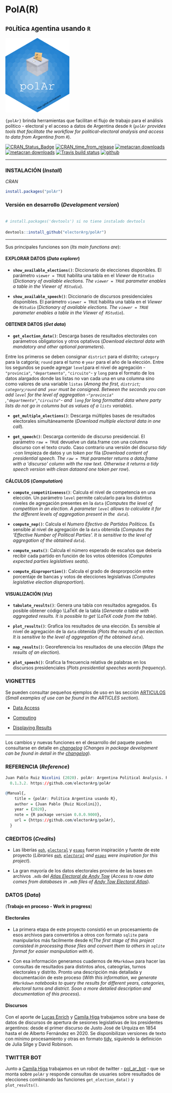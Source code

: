 # PolA(R)

## `POL`ítica `A`gentina usando `R`

<img src="https://github.com/electorArg/polAr/blob/master/hex/hex-polAr.png?raw=true" width="200">


`{polAr}` brinda herramientas que facilitan el flujo de trabajo para el análisis político - electoral y el acceso a datos de Argentina desde `R` (*`polAr` provides tools that facilitate the workflow for political-electoral analysis and access to data from Argentina from `R`*). 

<!-- badges: start -->

[![CRAN_Status_Badge](https://www.r-pkg.org/badges/version/polAr)](https://cran.r-project.org/package=polAr)
[![CRAN_time_from_release](https://www.r-pkg.org/badges/ago/polAr)](https://cran.r-project.org/package=polAr)
[![metacran downloads](https://cranlogs.r-pkg.org/badges/polAr)](https://cran.r-project.org/package=polAr)
[![metacran downloads](https://cranlogs.r-pkg.org/badges/grand-total/polAr)](https://cran.r-project.org/package=polAr)
[![Travis build status](https://travis-ci.org/electorArg/polAr.svg?branch=master)](https://travis-ci.org/electorArg/polAr)
[![github](https://img.shields.io/badge/devel%20version-0.1.3.2-red.svg)](https://github.com/electorArg/polAr)

<!-- badges: end -->


---

### INSTALACIÓN (*Install*)

*CRAN*

```r
install.packages("polAr")

```

### Versión en desarrollo (*Development version*) 

```r

# install.packages('devtools') si no tiene instalado devtools

devtools::install_github("electorArg/polAr")

```

---

Sus principales funciones son (*Its main functions are*):

#### EXPLORAR DATOS (*Data explorer*)

- **`show_available_elections()`**: Diccionario de elecciones disponibles. El parámetro `viewer = TRUE` habilita una tabla en el _Viewer_ de `RStudio` (*Dictionary of available elections. The `viewer = TRUE` parameter enables a table in the _Viewer_ of` RStudio`*).


- **`show_available_speech()`**: Diccionario de discursos presidenciales disponibles. El parámetro `viewer = TRUE` habilita una tabla en el _Viewer_ de `RStudio` (*Dictionary of available elections. The `viewer = TRUE` parameter enables a table in the _Viewer_ of` RStudio`*).


#### OBTENER DATOS (*Get data*)


- **`get_election_data()`**: Descarga bases de resultados electorales con parámetros obligatorios y otros optativos (*Download electoral data with mandatory and other optional parameters*). 

Entre los primeros se deben consignar `district` para el distrito; `category` para la catgoría; `round` para el turno e `year` para el año de la elección. Entre los segundos se puede agregar `level`para el nivel de agregación -`"provincia"`, `"departamento"`, `"circuito"`- y `long` para el formato de los datos alargados donde las listas no van cada una en una columna sino como valores de una variable `listas` (*Among the first, `district`; `category`;`round` and` year`  must be consigned. Between the seconds you can add `level` for the level of aggregation -`"provincia" `,`"departmento"`,`"circuito"`- and` long` for long formatted data where party lists do not go in columns but as values of a `lists` variable*).

- **`get_multiple_elections()`**: Descarga múltiples bases de resultados electorales simultáneamente (*Download multiple electoral data in one call*). 

- **`get_speech()`**: Descarga contenido de discurso presidencial. El parámetro `raw = TRUE` devuelve un data.frame con una columna discurso con el texto crudo. Caso contrario una versión del discurso _tidy_ -con limpieza de datos y un _token_ por fila (*Download content of presidential speech. The `raw = TRUE` parameter returns a data.frame with a 'discurso' column with the raw text. Otherwise it returns a _tidy_ speech version with clean dataand one _token_ per row*). 


#### CÁLCULOS (*Computation*)

- **`compute_competitiveness()`**: Calcula el nivel de competencia en una elección. Un parámetro `level` permite calcularlo para los distintos niveles de agregación presentes en la `data` (*Computes the level of competition in an election. A parameter `level` allows to calculate it for the different levels of aggregation present in the` data`*).

- **`compute_nep()`**: Calcula el  *Numero Efectivo de Partidos Politicos*. Es sensible al nivel de agregación de la `data` obtenida (*Computes the  'Effective Number of Political Parties'. It is sensitive to the level of aggregation of the obtained `data`*). 

- **`compute_seats()`**: Calcula el número esperado de escaños que debería recibir cada partido en función de los votos obtenidos (*Computes expected parties legislatives seats*). 

- **`compute_disproportion()`**: Calcula el grado de desprorpoción entre porcentaje de bancas y votos de elecciones legislativas (*Computes legislative election disproportion*). 

#### VISUALIZACIÓN (*Viz*)

- **`tabulate_results()`**: Genera una tabla con resultados agregados. Es posible obtener código \LaTeX de la tabla (*Generate a table with aggregated results. It is possible to get \LaTeX code from the table*).

- **`plot_results()`**: Grafica los resultados de una elección. Es sensible al nivel de agregación de la `data` obtenida (*Plots the results of an election. It is sensitive to the level of aggregation of the obtained `data`*).

- **`map_results()`**: Georeferencia los resultados de una elección (*Maps the results of an election*).

- **`plot_speech()`**: Grafica la frecuencia relativa de palabras en los discursos presidenciales (*Plots presidential speeches words frequency*).


### VIGNETTES

Se pueden consultar pequeños ejemplos de uso en las sección [ARTICULOS](https://electorarg.github.io/polAr/articles/) (*Small examples of use can be found in the ARTICLES section*).

* [Data Access](https://electorarg.github.io/polAr/articles/data.html)

* [Computing](https://electorarg.github.io/polAr/articles/compute.html)

* [Displaying Results](https://electorarg.github.io/polAr/articles/results.html)


---

Los cambios y nuevas funciones en el desarrollo del paquete pueden consultarse en detalle en [*changelog*](https://electorarg.github.io/polAr/news/index.html) (*Changes in package development can be found in detail in the [changelog](https://electorarg.github.io/polAr/news/index.html)*).


### REFERENCIA (*Reference*)

```r
Juan Pablo Ruiz Nicolini (2020). polAr: Argentina Political Analysis. R package version
  0.1.3.2. https://github.com/electorArg/polAr
```

```r
@Manual{,
    title = {polAr: Política Argentina usando R},
    author = {Juan Pablo {Ruiz Nicolini}},
    year = {2020},
    note = {R package version 0.0.0.9000},
    url = {https://github.com/electorArg/polAr},
  }


```

### CREDITOS (*Credits*)

- Las liberías [`eph`](https://github.com/holatam/eph), [`electoral`](https://CRAN.R-project.org/package=electoral) y [`esaps`](https://nicolas-schmidt.github.io/esaps/index.html) fueron inspiración y fuente de este proyecto (*Libraries [`eph`](https://github.com/holatam/eph), [`electoral`](https://CRAN.R-project.org/package=electoral) and [`esaps`](https://nicolas-schmidt.github.io/esaps/index.html) were inspiration for this project*). 

- La gran mayoría de los datos electorales proviene de las bases en archivos `.mdb` del [_Atlas Electoral de Andy Tow_](https://www.andytow.com/access/index.php?logout=true) (*Access to raw data comes from databases in `.mdb` files of [Andy Tow Electoral Atlas](https://www.andytow.com/access/index.php?logout=true)*).



### DATOS (*Data*)

(**Trabajo en proceso - Work in progress**)

#### Electorales
 
- La primera etapa de este proyecto consistió en un procesamiento de esos archivos para convertirlos a otros con formato `sqlite` para manipularlos más facilmente desde `R`(*The first stage of this project consisted in processing those files and convert them to others in `sqlite` format for easier manipulation with `R`*).

- Con esa información generamos cuadernos de `RMarkdown` para hacer las consultas de resultados para distintos años, cateogrías, turnos electorales y distrito. Pronto una descripción más detallada y documentación de este proceso (*With this information, we generate `RMarkdown` notebooks to query the results for different years, categories, electoral turns and district. Soon a more detailed description and documentation of this process*). 

#### Discursos

Con el aporte de [Lucas Enrich](https://twitter.com/lucasenrich) y [Camila Higa](https://twitter.com/chig4_) trabajamos sobre una base de datos de discursos de apertura de sesiones legislativas de los presidentes argentinos: desde el primer discurso de Justo José de Urquiza en 1854 hasta el de Alberto Fernández en 2020.  Se disponibilizan versiones de texto con mínimo procesamiento y otras en formato [tidy](https://www.tidytextmining.com/tidytext.html), siguiendo la definición de Julia Silge y David Robinson.   


 
### TWITTER BOT

Junto a [Camila Higa](https://twitter.com/chig4_) trabajamos en un robot de twitter - [pol_ar_bot](https://twitter.com/pol_Ar_bot) - que se monta sobre `polAr` y responde consultas de usuaries sobre resultados de elecciones combinando las funciones `get_election_data()` y `plot_results()`. 

